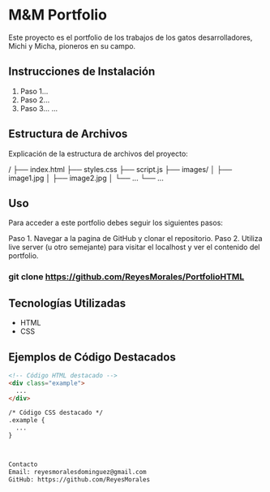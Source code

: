 # M&M Portfolio

Este proyecto es el portfolio de los trabajos de los gatos desarrolladores, Michi y Micha, pioneros en su campo.

## Instrucciones de Instalación

1. Paso 1...
2. Paso 2...
3. Paso 3...
   ...

## Estructura de Archivos

Explicación de la estructura de archivos del proyecto:

/
├── index.html
├── styles.css
├── script.js
├── images/
│ ├── image1.jpg
│ ├── image2.jpg
│ └── ...
└── ...


## Uso

Para acceder a este portfolio debes seguir los siguientes pasos:

Paso 1. Navegar a la pagina de GitHub y clonar el repositorio.
Paso 2. Utiliza live server (u otro semejante) para visitar el localhost y ver el contenido del portfolio.

### git clone   https://github.com/ReyesMorales/PortfolioHTML

## Tecnologías Utilizadas

- HTML
- CSS



## Ejemplos de Código Destacados

```html
<!-- Código HTML destacado -->
<div class="example">
  ...
</div>

/* Código CSS destacado */
.example {
  ...
}



Contacto
Email: reyesmoralesdominguez@gmail.com
GitHub: https://github.com/ReyesMorales
